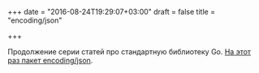 +++
date = "2016-08-24T19:29:07+03:00"
draft = false
title = "encoding/json"

+++

<p>Продолжение серии статей про стандартную библиотеку Go. <a href="http://bit.ly/2buE2jr">На этот раз пакет&nbsp;encoding/json</a>.</p>

